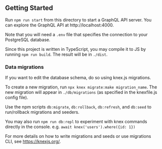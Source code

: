 ## Getting Started

Run `npm run start` from this directory to start a GraphQL API server. You can explore the GraphQL API at http://localhost:4000.

Note that you will need a `.env` file that specifies the connection to your PostgreSQL database.

Since this project is written in TypeScript, you may compile it to JS by running `npm run build`. The result will be in `./dist`.

### Data migrations

If you want to edit the database schema, do so using knex.js migrations.

To create a new migration, run `npx knex migrate:make migration_name`. The new migration will appear in `./db/migrations` (as specified in the knexfile.js config file).

Use the npm scripts `db:migrate`, `db:rollback`, `db:refresh`, and `db:seed` to run/rollback migrations and seeders.

You may also run `npm run db:repl` to experiment with knex commands directly in the console. e.g. `await knex('users').where({id: 1})`

For more details on how to write migrations and seeds or use migrations CLI, see https://knexjs.org/.
